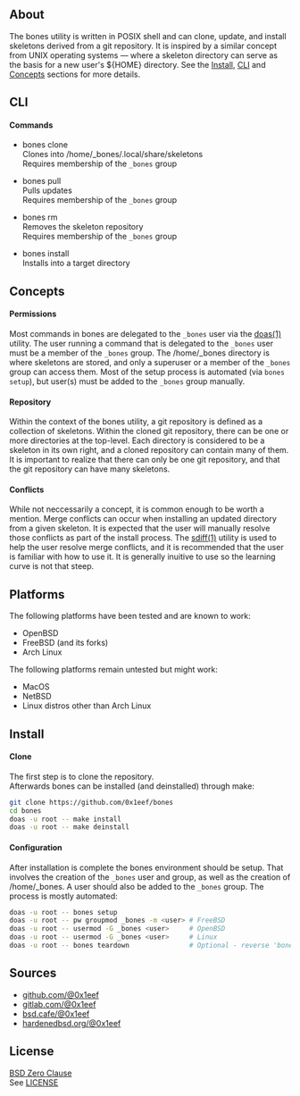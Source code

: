 ## About

The bones utility is written in POSIX shell and can clone,
update, and install skeletons derived from a git repository.
It is inspired by a similar concept from UNIX operating systems &mdash;
where a skeleton directory can serve as the basis for a new user's
${HOME} directory. See the
[Install](#install), [CLI](#cli) and [Concepts](#concepts)
sections for more details.

## CLI

#### Commands

* bones clone <br>
Clones into /home/_bones/.local/share/skeletons <br>
Requires membership of the `_bones` group <br>

* bones pull <br>
Pulls updates <br>
Requires membership of the `_bones` group <br>

* bones rm <br>
Removes the skeleton repository <br>
Requires membership of the `_bones` group <br>

* bones install <br>
Installs into a target directory

## Concepts

#### Permissions

Most commands in bones are delegated to the `_bones` user
via the [doas(1)](https://man.openbsd.org/doas) utility.
The user running a command that is delegated to the
`_bones` user must be a member of the `_bones` group.
The /home/_bones directory is where skeletons are stored,
and only a superuser or a member of the `_bones` group can
access them. Most of the setup process is automated (via
`bones setup`), but user(s) must be added to the `_bones`
group manually.

#### Repository

Within the context of the bones utility, a git repository is defined
as a collection of skeletons. Within the cloned git repository,
there can be one or more directories at the top-level.
Each directory is considered to be a skeleton in its own right,
and a cloned repository can contain many of them. It is important
to realize that there can only be one git repository, and that
the git repository can have many skeletons.

#### Conflicts

While not neccessarily a concept, it is common enough to be worth
a mention. Merge conflicts can occur when installing an updated
directory from a given skeleton. It is expected that the user
will manually resolve those conflicts as part of the install
process. The
[sdiff(1)](https://man.freebsd.org/cgi/man.cgi?sdiff)
utility is used to help the user resolve merge conflicts, and
it is recommended that the user is familiar with how to use it.
It is generally inuitive to use so the learning curve is not that
steep.

## Platforms

The following platforms have been tested and are known to work:

* OpenBSD
* FreeBSD (and its forks)
* Arch Linux

The following platforms remain untested but might work:

* MacOS
* NetBSD
* Linux distros other than Arch Linux

## Install

#### Clone

The first step is to clone the repository. <br>
Afterwards bones can be installed (and deinstalled) through make:

```sh
git clone https://github.com/0x1eef/bones
cd bones
doas -u root -- make install
doas -u root -- make deinstall
```

#### Configuration

After installation is complete the bones environment should be setup.
That involves the creation of the `_bones` user and group, as well as
the creation of /home/\_bones. A user should also be added to the
`_bones` group. The process is mostly automated:

```sh
doas -u root -- bones setup
doas -u root -- pw groupmod _bones -m <user> # FreeBSD
doas -u root -- usermod -G _bones <user>     # OpenBSD
doas -u root -- usermod -G _bones <user>     # Linux
doas -u root -- bones teardown               # Optional - reverse 'bones setup'
```

## Sources

* [github.com/@0x1eef](https://github.com/0x1eef/bones)
* [gitlab.com/@0x1eef](https://gitlab.com/0x1eef/bones)
* [bsd.cafe/@0x1eef](https://brew.bsd.cafe/0x1eef/bones)
* [hardenedbsd.org/@0x1eef](https://git.hardenedbsd.org/0x1eef/bones)

## License

[BSD Zero Clause](https://choosealicense.com/licenses/0bsd/) <br>
See [LICENSE](./share/bones/LICENSE)
